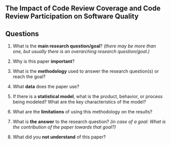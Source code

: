 ## The Impact of Code Review Coverage and Code Review Participation on Software Quality

## Questions

1. What is the **main research question/goal**? _(there may be more than one, but usually there is an overarching research question/goal.)_


2. Why is this paper **important**?


3. What is the **methodology** used to answer the research question(s) or reach the goal?


4. What **data** does the paper use?


5. If there is a **statistical model**, what is the product, behavior, or process being modeled? What are the key characteristics of the model?


6. What are the **limitations** of using this methodology on the results?


7. What is **the answer** to the research question? _(in case of a goal: What is the contribution of the paper towards that goal?)_


8. What did you **not understand** of this paper?


